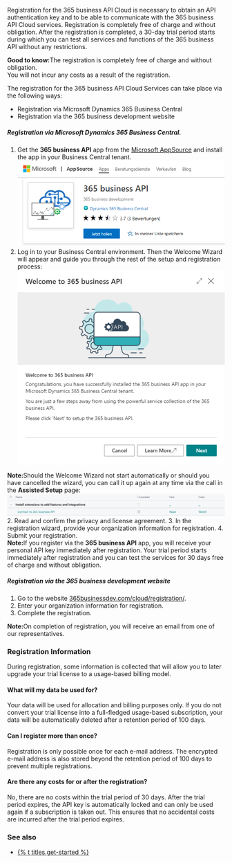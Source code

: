 Registration for the 365 business API Cloud is necessary to obtain an API authentication key and to be able to communicate with the 365 business API Cloud services.
Registration is completely free of charge and without obligation. After the registration is completed, a 30-day trial period starts during which you can test all services and functions of the 365 business API without any restrictions.

<div class="alert alert-notice">
    <i class="fa-solid fa-notes"></i> <strong>Good to know:</strong>The registration is completely free of charge and without obligation.<br>You will not incur any costs as a result of the registration.
</div>

The registration for the 365 business API Cloud Services can take place via the following ways:
 - Registration via Microsoft Dynamics 365 Business Central
 - Registration via the 365 business development website

##### Registration via Microsoft Dynamics 365 Business Central.

  1. Get the **365 business API** app from the [Microsoft AppSource](https://appsource.microsoft.com/de-de/product/dynamics-365-business-central/PUBID.business_development_christoph_krieg%7CAID.365-business-api%7CPAPPID.0f94d4ef-5c3a-4002-93f2-2a2be05219c0?tab=Overview) and install the app in your Business Central tenant.
  ![365 business API in the Microsoft AppSource](/assets/images/365-business-api/appsource.png)
  2. Log in to your Business Central environment. Then the Welcome Wizard will appear and guide you through the rest of the setup and registration process:<br>![Welcome Wizard](/assets/images/365-business-api/welcome-wizard-en.png)<br>
   <div class="alert alert-info"><i class="fa-solid fa-lightbulb"></i> <strong>Note:</strong>Should the Welcome Wizard not start automatically or should you have cancelled the wizard, you can call it up again at any time via the call in the <b>Assisted Setup</b> page:<br><img src="/assets/images/365-business-api/assisted-setup-en.png">
    </div>
  2. Read and confirm the privacy and license agreement.
  3. In the registration wizard, provide your organization information for registration.
  4. Submit your registration.

<div class="alert alert-info">
    <i class="fa-solid fa-lightbulb"></i> <strong>Note:</strong>If you register via the <b>365 business API</b> app, you will receive your personal API key immediately after registration. Your trial period starts immediately after registration and you can test the services for 30 days free of charge and without obligation.
</div>

##### Registration via the 365 business development website

1. Go to the website [365businessdev.com/cloud/registration/](https://365businessdev.com/cloud/registrierung/).
2. Enter your organization information for registration.
3. Complete the registration.

<div class="alert alert-info">
    <i class="fa-solid fa-lightbulb"></i> <strong>Note:</strong>On completion of registration, you will receive an email from one of our representatives.
</div>

### Registration Information
During registration, some information is collected that will allow you to later upgrade your trial license to a usage-based billing model. 

#### What will my data be used for?
Your data will be used for allocation and billing purposes only. If you do not convert your trial license into a full-fledged usage-based subscription, your data will be automatically deleted after a retention period of 100 days.

#### Can I register more than once?
Registration is only possible once for each e-mail address. The encrypted e-mail address is also stored beyond the retention period of 100 days to prevent multiple registrations.

#### Are there any costs for or after the registration?
No, there are no costs within the trial period of 30 days. After the trial period expires, the API key is automatically locked and can only be used again if a subscription is taken out. This ensures that no accidental costs are incurred after the trial period expires.

### See also
 - [{% t titles.get-started %}](../get-started)
